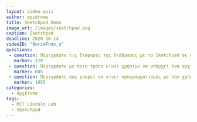 ```yaml
---
layout: video-quiz
author: epidrome
title: Sketchpad Demo 
image_url: /images/sketchpad.png
caption: Sketchpad 
deadline: 2020-10-14
videoID: "6orsmFndx_o"
questions:
 - question: Περιγράψτε τις διαφορές της διάδρασης με το Sketchpad σε σχέση με τις διεργασίες δέσμης 
   marker: 210 
 - question: Περιγράψτε με ποιο τρόπο είναι χρήσιμο να υπάρχει ένα αρχικό μορφότυπο ή κλάση σχεδίασης 
   marker: 605 
 - question: Περιγράψτε πως μπορεί να γίνει προγραμματισμός με την χρήση διάγραμματος ροής  
   marker: 1055 
categories:
  - Αρχέτυπα
tags:
  - MIT Lincoln Lab 
  - Sketchpad 
---
```


